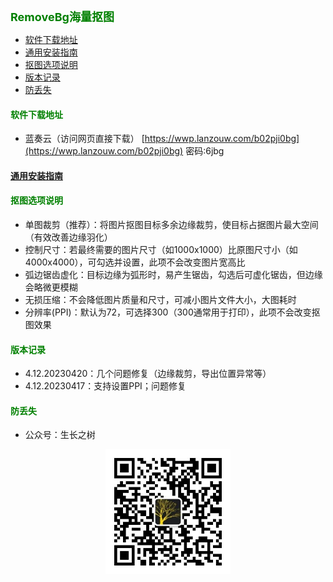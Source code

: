 
<b><font color=green size=4>
RemoveBg海量抠图
</font></b>

- [软件下载地址](#软件下载地址)
- [通用安装指南](#通用安装指南)
- [抠图选项说明](#抠图选项说明)
- [版本记录](#版本记录)
- [防丢失](#防丢失)


#### <font color=green>软件下载地址</font>
- 蓝奏云（访问网页直接下载）
[https://wwp.lanzouw.com/b02pji0bg](https://wwp.lanzouw.com/b02pji0bg)  密码:6jbg

#### [通用安装指南](../../univer/install.md)
#### <font color=green>抠图选项说明</font>
- 单图裁剪（推荐）：将图片抠图目标多余边缘裁剪，使目标占据图片最大空间（有效改善边缘羽化）
- 控制尺寸：若最终需要的图片尺寸（如1000x1000）比原图尺寸小（如4000x4000），可勾选并设置，此项不会改变图片宽高比
- 弧边锯齿虚化：目标边缘为弧形时，易产生锯齿，勾选后可虚化锯齿，但边缘会略微更模糊
- 无损压缩：不会降低图片质量和尺寸，可减小图片文件大小，大图耗时
- 分辨率(PPI)：默认为72，可选择300（300通常用于打印），此项不会改变抠图效果

#### <font color=green>版本记录</font>
- 4.12.20230420：几个问题修复（边缘裁剪，导出位置异常等）
- 4.12.20230417：支持设置PPI；问题修复
#### <font color=green>防丢失</font>
- 公众号：生长之树
<center><img src="../../../assets/qrcode_for.jpg" width="200px"></center>
